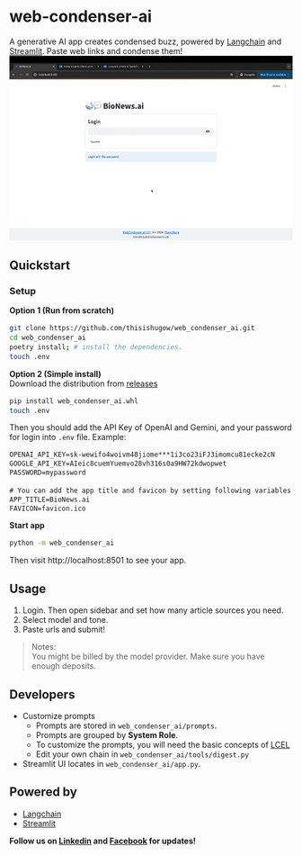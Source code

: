 # web-condenser-ai

A generative AI app creates condensed buzz, powered by [Langchain](https://www.langchain.com) and [Streamlit](https://streamlit.io). Paste web links and condense them!
![demo](assets/video/demo.gif)

## Quickstart

### Setup
**Option 1 (Run from scratch)**
```bash
git clone https://github.com/thisishugow/web_condenser_ai.git
cd web_condenser_ai 
poetry install; # install the dependencies. 
touch .env
```
**Option 2 (Simple install)**  
Download the distribution from [releases](https://github.com/thisishugow/web_condenser_ai/releases)
```bash
pip install web_condenser_ai.whl
touch .env
```


Then you should add the API Key of OpenAI and Gemini, and your password for login into `.env` file. Example: 

```
OPENAI_API_KEY=sk-wewifo4woivm48jiome***1i3co23iFJ3imomcu81ecke2cN
GOOGLE_API_KEY=AIeic8cuemYuemvo28vh316s0a9HW72kdwopwet
PASSWORD=mypassword

# You can add the app title and favicon by setting following variables
APP_TITLE=BioNews.ai
FAVICON=favicon.ico
```


**Start app**
```bash
python -m web_condenser_ai
```

Then visit http://localhost:8501 to see your app. 

## Usage
1. Login. Then open sidebar and set how many article sources you need. 
2. Select model and tone. 
3. Paste urls and submit! 
> Notes:  
> You might be billed by the model provider. Make sure you have enough deposits. 

## Developers 

- Customize prompts  
  - Prompts are stored in `web_condenser_ai/prompts`. 
  - Prompts are grouped by **System Role**.
  - To customize the prompts, you will need the basic concepts of [LCEL](https://python.langchain.com/v0.2/docs/concepts/#langchain-expression-language-lcel)
  - Edit your own chain in `web_condenser_ai/tools/digest.py`
- Streamlit UI locates in `web_condenser_ai/app.py`. 


## Powered by
- [Langchain](https://www.langchain.com)
- [Streamlit](https://streamlit.io)

**Follow us on [Linkedin](https://www.linkedin.com/company/colosscious) and [Facebook](https://www.facebook.com/people/Colosscious/61556549523278) for updates!**
